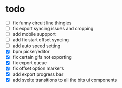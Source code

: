 # todo

- [ ] fix funny circuit line thingies
- [ ] fix export syncing issues and cropping
- [ ] add mobile suppport
- [ ] add fix start offset syncing
- [ ] add auto speed setting
- [x] bpm picker/editor
- [x] fix certain gifs not exporting
- [x] fix export queue
- [x] fix offset option markers
- [x] add export progress bar
- [x] add svelte transitions to all the bits ui components
